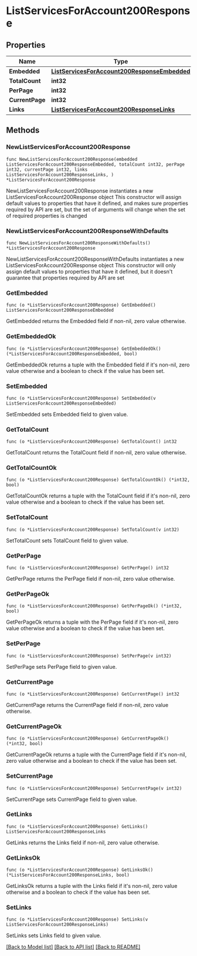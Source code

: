 # ListServicesForAccount200Response

## Properties

Name | Type | Description | Notes
------------ | ------------- | ------------- | -------------
**Embedded** | [**ListServicesForAccount200ResponseEmbedded**](ListServicesForAccount200ResponseEmbedded.md) |  | 
**TotalCount** | **int32** |  | 
**PerPage** | **int32** |  | 
**CurrentPage** | **int32** |  | 
**Links** | [**ListServicesForAccount200ResponseLinks**](ListServicesForAccount200ResponseLinks.md) |  | 

## Methods

### NewListServicesForAccount200Response

`func NewListServicesForAccount200Response(embedded ListServicesForAccount200ResponseEmbedded, totalCount int32, perPage int32, currentPage int32, links ListServicesForAccount200ResponseLinks, ) *ListServicesForAccount200Response`

NewListServicesForAccount200Response instantiates a new ListServicesForAccount200Response object
This constructor will assign default values to properties that have it defined,
and makes sure properties required by API are set, but the set of arguments
will change when the set of required properties is changed

### NewListServicesForAccount200ResponseWithDefaults

`func NewListServicesForAccount200ResponseWithDefaults() *ListServicesForAccount200Response`

NewListServicesForAccount200ResponseWithDefaults instantiates a new ListServicesForAccount200Response object
This constructor will only assign default values to properties that have it defined,
but it doesn't guarantee that properties required by API are set

### GetEmbedded

`func (o *ListServicesForAccount200Response) GetEmbedded() ListServicesForAccount200ResponseEmbedded`

GetEmbedded returns the Embedded field if non-nil, zero value otherwise.

### GetEmbeddedOk

`func (o *ListServicesForAccount200Response) GetEmbeddedOk() (*ListServicesForAccount200ResponseEmbedded, bool)`

GetEmbeddedOk returns a tuple with the Embedded field if it's non-nil, zero value otherwise
and a boolean to check if the value has been set.

### SetEmbedded

`func (o *ListServicesForAccount200Response) SetEmbedded(v ListServicesForAccount200ResponseEmbedded)`

SetEmbedded sets Embedded field to given value.


### GetTotalCount

`func (o *ListServicesForAccount200Response) GetTotalCount() int32`

GetTotalCount returns the TotalCount field if non-nil, zero value otherwise.

### GetTotalCountOk

`func (o *ListServicesForAccount200Response) GetTotalCountOk() (*int32, bool)`

GetTotalCountOk returns a tuple with the TotalCount field if it's non-nil, zero value otherwise
and a boolean to check if the value has been set.

### SetTotalCount

`func (o *ListServicesForAccount200Response) SetTotalCount(v int32)`

SetTotalCount sets TotalCount field to given value.


### GetPerPage

`func (o *ListServicesForAccount200Response) GetPerPage() int32`

GetPerPage returns the PerPage field if non-nil, zero value otherwise.

### GetPerPageOk

`func (o *ListServicesForAccount200Response) GetPerPageOk() (*int32, bool)`

GetPerPageOk returns a tuple with the PerPage field if it's non-nil, zero value otherwise
and a boolean to check if the value has been set.

### SetPerPage

`func (o *ListServicesForAccount200Response) SetPerPage(v int32)`

SetPerPage sets PerPage field to given value.


### GetCurrentPage

`func (o *ListServicesForAccount200Response) GetCurrentPage() int32`

GetCurrentPage returns the CurrentPage field if non-nil, zero value otherwise.

### GetCurrentPageOk

`func (o *ListServicesForAccount200Response) GetCurrentPageOk() (*int32, bool)`

GetCurrentPageOk returns a tuple with the CurrentPage field if it's non-nil, zero value otherwise
and a boolean to check if the value has been set.

### SetCurrentPage

`func (o *ListServicesForAccount200Response) SetCurrentPage(v int32)`

SetCurrentPage sets CurrentPage field to given value.


### GetLinks

`func (o *ListServicesForAccount200Response) GetLinks() ListServicesForAccount200ResponseLinks`

GetLinks returns the Links field if non-nil, zero value otherwise.

### GetLinksOk

`func (o *ListServicesForAccount200Response) GetLinksOk() (*ListServicesForAccount200ResponseLinks, bool)`

GetLinksOk returns a tuple with the Links field if it's non-nil, zero value otherwise
and a boolean to check if the value has been set.

### SetLinks

`func (o *ListServicesForAccount200Response) SetLinks(v ListServicesForAccount200ResponseLinks)`

SetLinks sets Links field to given value.



[[Back to Model list]](../README.md#documentation-for-models) [[Back to API list]](../README.md#documentation-for-api-endpoints) [[Back to README]](../README.md)


